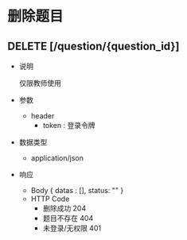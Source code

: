 #  删除题目

## DELETE [/question/{question_id}]
+ 说明

  仅限教师使用

+ 参数
   + header
     + token : 登录令牌
+ 数据类型
  + application/json

+ 响应
  + Body
        {
          datas : [],
          status: ""
        }
  + HTTP Code
    + 删除成功 204
    + 题目不存在 404
    + 未登录/无权限 401
